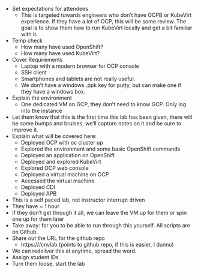 * Set expectations for attendees
  * This is targeted towards engineers who don’t have OCPB or KubeVirt experience.  If they have a lot of OCP, this will be some review.  The goal is to show them how to run KubeVirt locally and get a bit familiar with it.
* Temp check
  *  How many have used OpenShift?
  *  How many have used KubeVirt?
* Cover Requirements
  *  Laptop with a modern browser for OCP console
  *  SSH client
  *  Smartphones and tablets are not really useful.
  *  We don’t have a windows .ppk key for putty, but can make one if they have a windows box.
* Explain the environment
  *  One dedicated VM on GCP, they don’t need to know GCP.  Only log into the instance
* Let them know that this is the first time this lab has been given, there will be some bumps and bruises, we’ll capture notes on it and be sure to improve it.
* Explain what will be covered here:
  *  Deployed OCP with oc cluster up
  *  Explored the environment and some basic OpenShift commands
  *  Deployed an application on OpenShift
  *  Deployed and explored KubeVirt
  *  Explored OCP web console
  *  Deployed a virtual machine on OCP
  *  Accessed the virtual machine
  *  Deployed CDI
  *  Deployed APB
* This is a self paced lab, not instructor interrupt driven
*  They have ~ 1 hour
* If they don’t get through it all, we can leave the VM up for them or spin one up for them later
* Take away: for you to be able to run through this yourself.  All scripts are on Github.
* Share out the URL for the github repo
  *  https://<URL to lab>/cnvlab (points to github repo, if this is easier, I dunno)
* We can redeliver this at anytime, spread the word.
* Assign student IDs
* Turn them loose, start the lab

